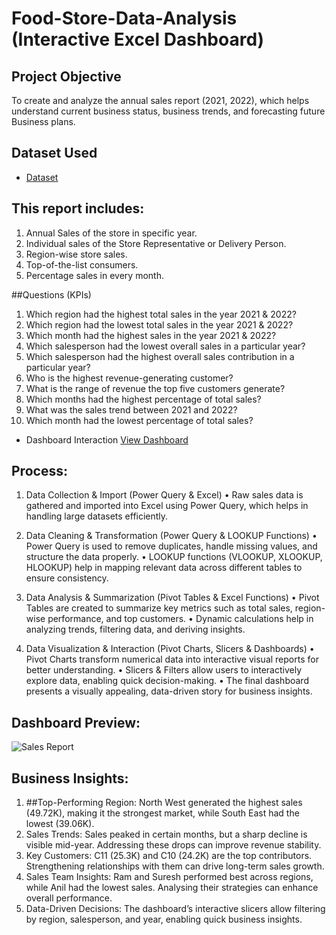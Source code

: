 # Food-Store-Data-Analysis (Interactive Excel Dashboard)
## Project Objective
To create and analyze the annual sales report (2021, 2022), which helps understand current business status, business trends, and forecasting future Business plans.

## Dataset Used
- <a href="https://github.com/Riteshe3/Data-Analysis-Dashboard-Food-Items/blob/main/Sales%20Data%20Analysis%20Food%20Items%20(2).xlsx">Dataset</a>

## This report includes:
1.	Annual Sales of the store in specific year.
2.	Individual sales of the Store Representative or Delivery Person.
3.	Region-wise store sales. 
4.	Top-of-the-list consumers.
5.	Percentage sales in every month.

##Questions (KPIs)
1.	Which region had the highest total sales in the year 2021 & 2022?
2.	Which region had the lowest total sales in the year 2021 & 2022?
3.	Which month had the highest sales in the year 2021 & 2022?
4.	Which salesperson had the lowest overall sales in a particular year?
5.	Which salesperson had the highest overall sales contribution in a particular year?
6.	Who is the highest revenue-generating customer?
7.	What is the range of revenue the top five customers generate?
8.	Which months had the highest percentage of total sales?
9.	What was the sales trend between 2021 and 2022?
10.	Which month had the lowest percentage of total sales?
    
- Dashboard Interaction <a href="https://github.com/Riteshe3/Data-Analysis-Dashboard-Food-Items/blob/main/Sales%20Report.jpg">View Dashboard</a>

## Process:
1. Data Collection & Import (Power Query & Excel)
•	Raw sales data is gathered and imported into Excel using Power Query, which helps in handling large datasets efficiently.

3. Data Cleaning & Transformation (Power Query & LOOKUP Functions)
•	Power Query is used to remove duplicates, handle missing values, and structure the data properly.
•	LOOKUP functions (VLOOKUP, XLOOKUP, HLOOKUP) help in mapping relevant data across different tables to ensure consistency.

4.  Data Analysis & Summarization (Pivot Tables & Excel Functions)
•	Pivot Tables are created to summarize key metrics such as total sales, region-wise performance, and top customers.
•	Dynamic calculations help in analyzing trends, filtering data, and deriving insights.

5. Data Visualization & Interaction (Pivot Charts, Slicers & Dashboards)
•	Pivot Charts transform numerical data into interactive visual reports for better understanding.
•	Slicers & Filters allow users to interactively explore data, enabling quick decision-making.
•	The final dashboard presents a visually appealing, data-driven story for business insights.

## Dashboard Preview: 
![Sales Report](https://github.com/user-attachments/assets/a482a5c9-09fa-4f5c-a16e-a96fa933b14c)

## Business Insights:
1. ##Top-Performing Region: North West generated the highest sales (49.72K), making it the strongest market, while South East had the lowest (39.06K).
2. Sales Trends: Sales peaked in certain months, but a sharp decline is visible mid-year. Addressing these drops can improve revenue stability.
3. Key Customers: C11 (25.3K) and C10 (24.2K) are the top contributors. Strengthening relationships with them can drive long-term sales growth.
4. Sales Team Insights: Ram and Suresh performed best across regions, while Anil had the lowest sales. Analysing their strategies can enhance overall performance.
5. Data-Driven Decisions: The dashboard’s interactive slicers allow filtering by region, salesperson, and year, enabling quick business insights.

